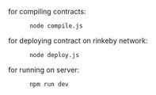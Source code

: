 for compiling contracts:

          node compile.js

for deploying contract on rinkeby network:

          node deploy.js

for running on server:

          npm run dev
